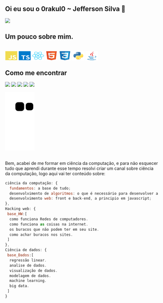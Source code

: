 ## Oi eu sou o 0rakul0 ~ Jefferson Silva 👋

<picture>
<source 
  srcset="https://github-readme-stats.vercel.app/api?username=0rakul0&show_icons=true&theme=dark"
  media="(prefers-color-scheme: dark)"
/>
<img src="https://github-readme-stats.vercel.app/api?username=0rakul0&show_icons=true" />
 <source
 srcset="https://github-readme-stats.vercel.app/api/wakatime?username=0rakul0"
         media="(prefers-color-scheme: dark)"
         />
</picture>



 ## Um pouco sobre mim.
 
 <div style="display: inline_block"><br>
  <img align="center" alt="0rakul0-Js" height="30" width="40" src="https://raw.githubusercontent.com/devicons/devicon/master/icons/javascript/javascript-plain.svg">
  <img align="center" alt="0rakul0-Ts" height="30" width="40" src="https://raw.githubusercontent.com/devicons/devicon/master/icons/typescript/typescript-plain.svg">
  <img align="center" alt="0rakul0-React" height="30" width="40" src="https://raw.githubusercontent.com/devicons/devicon/master/icons/react/react-original.svg">
  <img align="center" alt="0rakul0-HTML" height="30" width="40" src="https://raw.githubusercontent.com/devicons/devicon/master/icons/html5/html5-original.svg">
  <img align="center" alt="0rakul0-CSS" height="30" width="40" src="https://raw.githubusercontent.com/devicons/devicon/master/icons/css3/css3-original.svg">
  <img align="center" alt="0rakul0-Python" height="30" width="40" src="https://raw.githubusercontent.com/devicons/devicon/master/icons/python/python-original.svg">
  <img align="center" alt="0rakul0-Java" height="30" width="40" src="https://raw.githubusercontent.com/devicons/devicon/master/icons/java/java-original.svg">
</div>

 ## Como me encontrar
<div> 
  <a href="https://www.youtube.com/0rakul0" target="_blank"><img src="https://img.shields.io/badge/YouTube-FF0000?style=for-the-badge&logo=youtube&logoColor=white" target="_blank"></a>
  <a href="https://instagram.com/0rakul0" target="_blank"><img src="https://img.shields.io/badge/-Instagram-%23E4405F?style=for-the-badge&logo=instagram&logoColor=white" target="_blank"></a>
 	<a href="https://www.twitch.tv/0rakul0" target="_blank"><img src="https://img.shields.io/badge/Twitch-9146FF?style=for-the-badge&logo=twitch&logoColor=white" target="_blank"></a> 
  <a href = "mailto:jefferson.ti@hotmail.com.br"><img src="https://img.shields.io/badge/-Gmail-%23333?style=for-the-badge&logo=gmail&logoColor=white" target="_blank"></a>
  <a href="https://www.linkedin.com/in/jeffersondosanjos/" target="_blank"><img src="https://img.shields.io/badge/-LinkedIn-%230077B5?style=for-the-badge&logo=linkedin&logoColor=white" target="_blank"></a> 
 
  ![Snake animation](https://github.com/0rakul0/0rakul0/blob/output/github-contribution-grid-snake.svg)
 
</div>
 
 ##

Bem, acabei de me formar em ciência da computação, e para não esquecer tudo que aprendi durante esse tempo resolvi 
criar um canal sobre ciência da computação, logo aqui vai ter conteúdo sobre: 

```js
ciência da computação: { 
  fundamentos: a base de tudo;
  desenvolvimento de algoritmos: o que é necessário para desenvolver a logica para qualquer linguagem de programação;
  desenvolvimento web: front e back-end, a principio em javascript;
},
Hacking web: {
 base_HW:[
  como funciona Redes de computadores.
  como funciona as coisas na internet.
  os buracos que não podem ter em seu site.
  como achar buracos nos sites.
 ]
},
Ciência de dados: {
 base_Dados:[
  regressão linear.
  analise de dados.
  visualização de dados.
  modelagem de dados.
  machine learning.
  big data.
 ]
}
```
